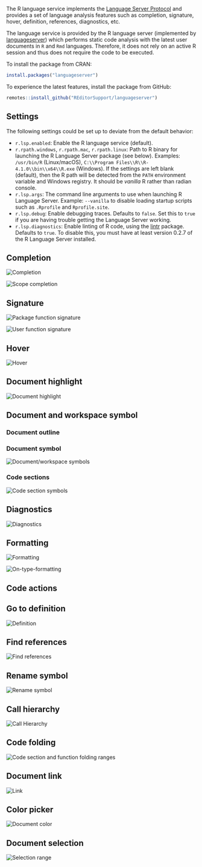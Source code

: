 The R language service implements the
[Language Server Protocol](https://microsoft.github.io/language-server-protocol/specifications/specification-current/)
and provides a set of language analysis features such as completion, signature,
hover, definition, references, diagnostics, etc.

The language service is provided by the R language server (implemented by
[languageserver](https://github.com/REditorSupport/languageserver)) which
performs static code analysis with the latest user documents in `R` and `Rmd`
languages. Therefore, it does not rely on an active R session and thus does not
require the code to be executed.

To install the package from CRAN:

```r
install.packages("languageserver")
```

To experience the latest features, install the package from GitHub:

```r
remotes::install_github("REditorSupport/languageserver")
```

## Settings

The following settings could be set up to deviate from the default behavior:

- `r.lsp.enabled`: Enable the R language service (default).
- `r.rpath.windows`, `r.rpath.mac`, `r.rpath.linux`: Path to R binary for
  launching the R Language Server package (see below). Examples: `/usr/bin/R`
  (Linux/macOS), `C:\\Program Files\\R\\R-4.1.0\\bin\\x64\\R.exe` (Windows). If
  the settings are left blank (default), then the R path will be detected from
  the `PATH` environment variable and Windows registry. It should be _vanilla_ R
  rather than radian console.
- `r.lsp.args`: The command line arguments to use when launching R Language
  Server. Example: `--vanilla` to disable loading startup scripts such as
  `.Rprofile` and `Rprofile.site`.
- `r.lsp.debug`: Enable debugging traces. Defaults to `false`. Set this to
  `true` if you are having trouble getting the Language Server working.
- `r.lsp.diagnostics`: Enable linting of R code, using the
  [lintr](https://github.com/jimhester/lintr) package. Defaults to `true`. To
  disable this, you must have at least version 0.2.7 of the R Language Server
  installed.

## Completion

![Completion](https://user-images.githubusercontent.com/4662568/71432969-6fb3b200-2717-11ea-89a6-244cc7e38abf.gif)

![Scope completion](https://user-images.githubusercontent.com/4662568/71432977-717d7580-2717-11ea-9c2e-f76c811e6f0d.gif)

## Signature

![Package function signature](https://user-images.githubusercontent.com/4662568/71432976-717d7580-2717-11ea-898f-4eecfebe97b3.png)

![User function signature](https://user-images.githubusercontent.com/4662568/71432978-72160c00-2717-11ea-95fe-8b2d1930c7a9.png)

## Hover

![Hover](https://user-images.githubusercontent.com/4662568/71432974-70e4df00-2717-11ea-9f89-bfe5a363dbd3.gif)

## Document highlight

![Document highlight](https://user-images.githubusercontent.com/4662568/71432973-70e4df00-2717-11ea-906c-050ac17d79a7.gif)

## Document and workspace symbol

### Document outline

### Document symbol

![Document/workspace symbols](https://user-images.githubusercontent.com/4662568/86803613-bc098280-c0a8-11ea-9ca5-4732172cd835.gif)

### Code sections

![Code section symbols](https://user-images.githubusercontent.com/4662568/72678086-90381780-3add-11ea-9e93-0d7a4d1c1882.png)

## Diagnostics

![Diagnostics](https://user-images.githubusercontent.com/4662568/71432971-704c4880-2717-11ea-9ceb-fc35a091d839.png)

## Formatting

![Formatting](https://user-images.githubusercontent.com/4662568/71432972-70e4df00-2717-11ea-86b4-2da317e1376b.gif)

![On-type-formatting](https://user-images.githubusercontent.com/4662568/74438354-f0379900-4ea4-11ea-9743-99e8a8950d40.gif)

## Code actions

## Go to definition

![Definition](https://user-images.githubusercontent.com/4662568/71432970-704c4880-2717-11ea-9fc0-7f7ced962874.gif)

## Find references

![Find references](https://user-images.githubusercontent.com/4662568/93667495-fb951780-fab8-11ea-96bf-8649b89a85d7.gif)

## Rename symbol

![Rename symbol](https://user-images.githubusercontent.com/4662568/93668953-ef15bc80-fac2-11ea-9ea6-21e2e98517a1.gif)

## Call hierarchy

![Call Hierarchy](https://user-images.githubusercontent.com/4662568/106375983-e49df480-63cb-11eb-80ef-b1967a897b15.gif)

## Code folding

![Code section and function folding ranges](https://user-images.githubusercontent.com/4662568/86252664-135dad80-bbe6-11ea-8f89-55a81f2cc898.gif)

## Document link

![Link](https://user-images.githubusercontent.com/4662568/73524149-7e446600-4447-11ea-84a8-9fe152df7562.png)

## Color picker

![Document color](https://user-images.githubusercontent.com/4662568/73992222-5f832980-4989-11ea-9593-a58e97df47b5.png)

## Document selection

![Selection range](https://user-images.githubusercontent.com/4662568/104819407-3d1bb080-5868-11eb-95fb-7bc4c5f72469.gif)
